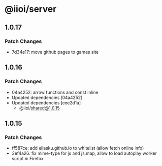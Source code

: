 # @iioi/server

## 1.0.17

### Patch Changes

-   7d34e17: move github pages to games site

## 1.0.16

### Patch Changes

-   04a4252: arrow functions and const inline
-   Updated dependencies [04a4252]
-   Updated dependencies [eee2d1a]
    -   @iioi/shared@1.0.15

## 1.0.15

### Patch Changes

-   ff587ce: add eliasku.github.io to whitelist (allow fetch online info)
-   3ef4a26: fix mime-type for js and js.map, allow to load autoplay worker script in Firefox
